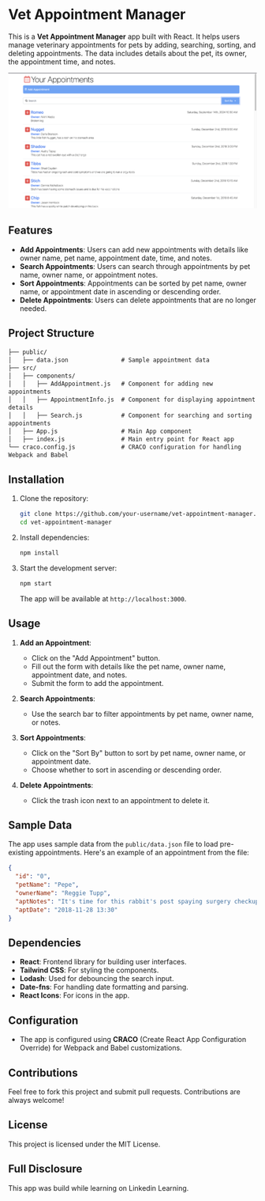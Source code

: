 # Vet Appointment Manager

This is a **Vet Appointment Manager** app built with React. It helps users manage veterinary appointments for pets by adding, searching, sorting, and deleting appointments. The data includes details about the pet, its owner, the appointment time, and notes.

![Screenshot from the PayInfo Page](/vet-appt-manager-screenshot.png)

## Features

- **Add Appointments**: Users can add new appointments with details like owner name, pet name, appointment date, time, and notes.
- **Search Appointments**: Users can search through appointments by pet name, owner name, or appointment notes.
- **Sort Appointments**: Appointments can be sorted by pet name, owner name, or appointment date in ascending or descending order.
- **Delete Appointments**: Users can delete appointments that are no longer needed.

## Project Structure

```
├── public/
│   ├── data.json               # Sample appointment data
├── src/
│   ├── components/
│   │   ├── AddAppointment.js   # Component for adding new appointments
│   │   ├── AppointmentInfo.js  # Component for displaying appointment details
│   │   ├── Search.js           # Component for searching and sorting appointments
│   ├── App.js                  # Main App component
│   ├── index.js                # Main entry point for React app
└── craco.config.js             # CRACO configuration for handling Webpack and Babel
```

## Installation

1. Clone the repository:

   ```bash
   git clone https://github.com/your-username/vet-appointment-manager.git
   cd vet-appointment-manager
   ```

2. Install dependencies:

   ```bash
   npm install
   ```

3. Start the development server:

   ```bash
   npm start
   ```

   The app will be available at `http://localhost:3000`.

## Usage

1. **Add an Appointment**:
   - Click on the "Add Appointment" button.
   - Fill out the form with details like the pet name, owner name, appointment date, and notes.
   - Submit the form to add the appointment.

2. **Search Appointments**:
   - Use the search bar to filter appointments by pet name, owner name, or notes.

3. **Sort Appointments**:
   - Click on the "Sort By" button to sort by pet name, owner name, or appointment date.
   - Choose whether to sort in ascending or descending order.

4. **Delete Appointments**:
   - Click the trash icon next to an appointment to delete it.

## Sample Data

The app uses sample data from the `public/data.json` file to load pre-existing appointments. Here's an example of an appointment from the file:

```json
{
  "id": "0",
  "petName": "Pepe",
  "ownerName": "Reggie Tupp",
  "aptNotes": "It's time for this rabbit's post spaying surgery checkup",
  "aptDate": "2018-11-28 13:30"
}
```

## Dependencies

- **React**: Frontend library for building user interfaces.
- **Tailwind CSS**: For styling the components.
- **Lodash**: Used for debouncing the search input.
- **Date-fns**: For handling date formatting and parsing.
- **React Icons**: For icons in the app.

## Configuration

- The app is configured using **CRACO** (Create React App Configuration Override) for Webpack and Babel customizations.

## Contributions

Feel free to fork this project and submit pull requests. Contributions are always welcome!

## License

This project is licensed under the MIT License.

## Full Disclosure

This app was build while learning on Linkedin Learning.
